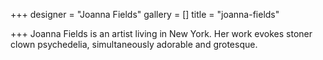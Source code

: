 +++
designer = "Joanna Fields"
gallery = []
title = "joanna-fields"

+++
Joanna Fields is an artist living in New York. Her work evokes stoner clown psychedelia, simultaneously adorable and grotesque.